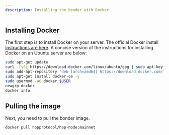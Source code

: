 ```yaml
---
description: Installing the bonder with Docker
---
```


## Installing Docker

The first step is to install Docker on your server. The official Docker install [Instructions are here](https://docs.docker.com/config/daemon/systemd/). A concise version of the instructions for installing Docker on an Ubuntu server are below:

```bash
sudo apt-get update
curl -fsSL https://download.docker.com/linux/ubuntu/gpg | sudo apt-key add -
sudo add-apt-repository "deb [arch=amd64] https://download.docker.com/linux/ubuntu focal stable"
sudo apt-get install docker-ce -y
sudo usermod -aG docker $USER
newgrp docker
docker info
```

## Pulling the image

Next, you need to pull the bonder image.

```bash
docker pull hopprotocol/hop-node:mainnet
```
